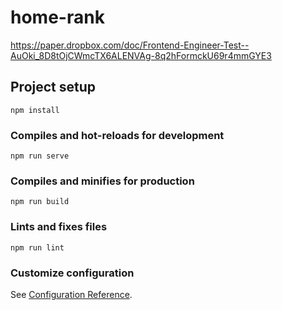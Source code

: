 # home-rank

https://paper.dropbox.com/doc/Frontend-Engineer-Test--AuOki_8D8tOjCWmcTX6ALENVAg-8q2hFormckU69r4mmGYE3

## Project setup
```
npm install
```

### Compiles and hot-reloads for development
```
npm run serve
```

### Compiles and minifies for production
```
npm run build
```

### Lints and fixes files
```
npm run lint
```

### Customize configuration
See [Configuration Reference](https://cli.vuejs.org/config/).
